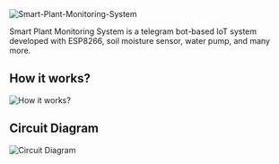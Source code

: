 <img src="https://i.ibb.co/Xj3kSFN/up.png" alt="Smart-Plant-Monitoring-System" border="0">

Smart Plant Monitoring System is a telegram bot-based IoT system developed with ESP8266, soil moisture sensor, water pump, and many more. 


## How it works?

<img src="https://i.ibb.co/mv3mfRn/image.png" alt="How it works?" border="0">

## Circuit Diagram

<img src="https://i.ibb.co/qF8fWwz/image.png" alt="Circuit Diagram" border="0">


